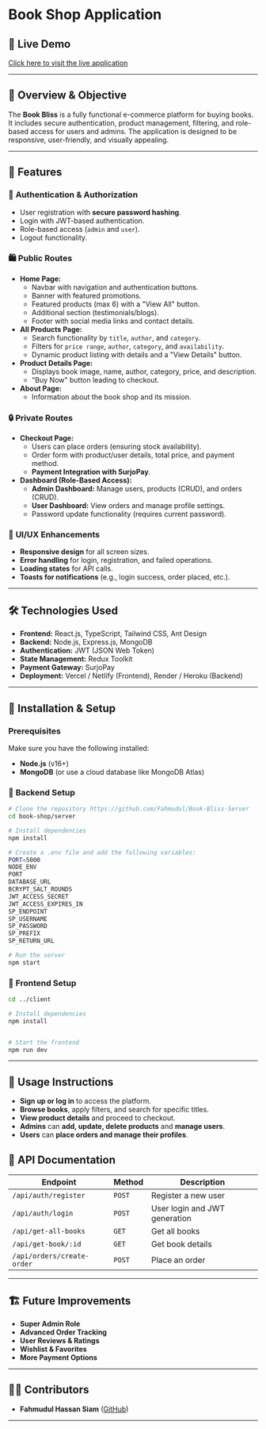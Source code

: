 # Book Shop Application

## 🚀 Live Demo

[Click here to visit the live application](https://book-bliss-alpha.vercel.app)

---

## 📌 Overview & Objective

The **Book Bliss** is a fully functional e-commerce platform for buying books. It includes secure authentication, product management, filtering, and role-based access for users and admins. The application is designed to be responsive, user-friendly, and visually appealing.

---

## 🎯 Features

### 🔐 **Authentication & Authorization**

- User registration with **secure password hashing**.
- Login with JWT-based authentication.
- Role-based access (`admin` and `user`).
- Logout functionality.

### 🛍 **Public Routes**

- **Home Page:**
  - Navbar with navigation and authentication buttons.
  - Banner with featured promotions.
  - Featured products (max 6) with a "View All" button.
  - Additional section (testimonials/blogs).
  - Footer with social media links and contact details.
- **All Products Page:**
  - Search functionality by `title`, `author`, and `category`.
  - Filters for `price range`, `author`, `category`, and `availability`.
  - Dynamic product listing with details and a "View Details" button.
- **Product Details Page:**
  - Displays book image, name, author, category, price, and description.
  - "Buy Now" button leading to checkout.
- **About Page:**
  - Information about the book shop and its mission.

### 🔒 **Private Routes**

- **Checkout Page:**
  - Users can place orders (ensuring stock availability).
  - Order form with product/user details, total price, and payment method.
  - **Payment Integration with SurjoPay**.
- **Dashboard (Role-Based Access):**
  - **Admin Dashboard:** Manage users, products (CRUD), and orders (CRUD).
  - **User Dashboard:** View orders and manage profile settings.
  - Password update functionality (requires current password).

### 🎨 **UI/UX Enhancements**

- **Responsive design** for all screen sizes.
- **Error handling** for login, registration, and failed operations.
- **Loading states** for API calls.
- **Toasts for notifications** (e.g., login success, order placed, etc.).

---

## 🛠️ Technologies Used

- **Frontend:** React.js, TypeScript, Tailwind CSS, Ant Design
- **Backend:** Node.js, Express.js, MongoDB
- **Authentication:** JWT (JSON Web Token)
- **State Management:** Redux Toolkit
- **Payment Gateway:** SurjoPay
- **Deployment:** Vercel / Netlify (Frontend), Render / Heroku (Backend)

---

## 📖 Installation & Setup

### Prerequisites

Make sure you have the following installed:

- **Node.js** (v16+)
- **MongoDB** (or use a cloud database like MongoDB Atlas)

### 🔧 **Backend Setup**

```bash
# Clone the repository https://github.com/Fahmudul/Book-Bliss-Server
cd book-shop/server

# Install dependencies
npm install

# Create a .env file and add the following variables:
PORT=5000
NODE_ENV
PORT
DATABASE_URL
BCRYPT_SALT_ROUNDS
JWT_ACCESS_SECRET
JWT_ACCESS_EXPIRES_IN
SP_ENDPOINT
SP_USERNAME
SP_PASSWORD
SP_PREFIX
SP_RETURN_URL

# Run the server
npm start
```

### 🎨 **Frontend Setup**

```bash
cd ../client

# Install dependencies
npm install


# Start the frontend
npm run dev
```

---

## 📌 Usage Instructions

- **Sign up or log in** to access the platform.
- **Browse books**, apply filters, and search for specific titles.
- **View product details** and proceed to checkout.
- **Admins** can **add, update, delete products** and **manage users**.
- **Users** can **place orders and manage their profiles**.

## 🔗 API Documentation

| Endpoint            | Method | Description                   |
| ------------------- | ------ | ----------------------------- |
| `/api/auth/register`  | `POST` | Register a new user           |
| `/api/auth/login`   | `POST` | User login and JWT generation |
| `/api/get-all-books`     | `GET`  | Get all books                 |
| `/api/get-book/:id` | `GET`  | Get book details              |
| `/api/orders/create-order`       | `POST` | Place an order                |


---

## 🏗️ Future Improvements

- **Super Admin Role**
- **Advanced Order Tracking**
- **User Reviews & Ratings**
- **Wishlist & Favorites**
- **More Payment Options**

---

## 👨‍💻 Contributors

- **Fahmudul Hassan Siam** ([GitHub](https://github.com/Fahmudul))

---



